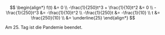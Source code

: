 $$
\begin{align*}
	f(t) &= 0 \\
	-\frac{1}{250}t^3 + \frac{1}{10}t^2 &= 0 \\
	-\frac{1}{250}t^3 &= -\frac{1}{10}t^2 \\
	-\frac{1}{250}t &= -\frac{1}{10} \\
	t &= \frac{250}{10} \\
	&= \underline{25}
\end{align*}
$$

Am 25. Tag ist die Pandemie beendet.